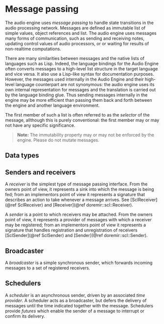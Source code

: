 Message passing
=====

The audio engine uses *message passing* to handle state transitions in the audio processing network. Messages are defined as immutable list of simple values, object references and list. The audio engine uses messages many forms of communication, such as sending and receiving notes, updating control values of audio processors, or or waiting for results of non-realtime computations. 

There are many similarities between messages and the native lists of languages such as Lisp. Indeed, the language bindings for the Audio Engine often converts messages to a high-level list structure in the target language and vice versa. It also use a Lisp-like syntax for documentation purposes. However, the messages used internally in the Audio Engine and their high-level language counterpart are not synonymous: the audio engine uses its own internal representation for messages and the translation is carried out by the language binding glue. Thus sending messages internally in the engine may be more efficient than passing them back and forth between the engine and another language environment.

The first member of such a list is often referred to as the *selector* of the message, allthough this is purely conventional: the first member may or may not have any specific significance.

> **Note:** The immutability property may or may not be enforced by the engine. Please do not mutate messages.

## Data types

## Senders and receivers

A *receiver* is the simplest type of message passing interface. From the owners point of view, it represents a sink into which the message is being fed; from an implementors point of view it represents a signature that describes an action to take whenever a message arrives. See [SclReceiver](@ref SclReceiver) and [Receiver](@ref doremir::scl::Receiver).

A *sender* is a point to which receivers may be attached. From the owners point of view, it represents a provider of messages with which a receiver may be registered; from an implementors point of view it represents a signature that handles registration and unregistration of receivers [SclSender](@ref SclSender) and [Sender](@ref doremir::scl::Sender).

## Broadcaster

A *broadcaster* is a simple synchronous sender, which forwards incoming messages to a set of registered receivers.

## Schedulers

A *scheduler* is an asynchronous sender, driven by an associated *time provider*. A scheduler acts as a broadcaster, but defers the delivery of messages until the time indicated together with the message. Schedulers provide *futures* which enable the sender of a message to interrupt or confirm its delivery. 


<!-- * Scheduled messages
* Notification messages
* Error messages -->